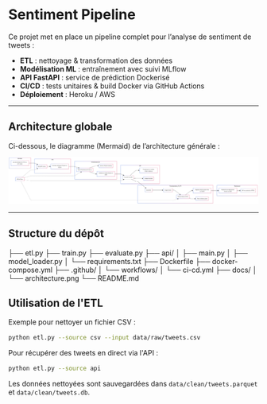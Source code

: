 # Sentiment Pipeline

Ce projet met en place un pipeline complet pour l’analyse de sentiment de tweets :
- **ETL** : nettoyage & transformation des données
- **Modélisation ML** : entraînement avec suivi MLflow
- **API FastAPI** : service de prédiction Dockerisé
- **CI/CD** : tests unitaires & build Docker via GitHub Actions
- **Déploiement** : Heroku / AWS

---

## Architecture globale

Ci-dessous, le diagramme (Mermaid) de l’architecture générale :

![Architecture du pipeline](docs/architecture.png)

---

## Structure du dépôt

├── etl.py
├── train.py
├── evaluate.py
├── api/
│ ├── main.py
│ ├── model_loader.py
│ └── requirements.txt
├── Dockerfile
├── docker-compose.yml
├── .github/
│ └── workflows/
│ └── ci-cd.yml
├── docs/
│ └── architecture.png
└── README.md

## Utilisation de l'ETL

Exemple pour nettoyer un fichier CSV :

```bash
python etl.py --source csv --input data/raw/tweets.csv
```

Pour récupérer des tweets en direct via l'API :

```bash
python etl.py --source api
```

Les données nettoyées sont sauvegardées dans `data/clean/tweets.parquet` et
`data/clean/tweets.db`.
